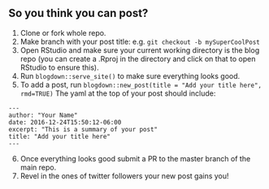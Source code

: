 ## So you think you can post?

1. Clone or fork whole repo. 
2. Make branch with your post title: e.g. `git checkout -b mySuperCoolPost`
3. Open RStudio and make sure your current working directory is the blog repo (you can create a .Rproj in the directory and click on that to open RStudio to ensure this). 
4. Run `blogdown::serve_site()` to make sure everything looks good.
5. To add a post, run `blogdown::new_post(title = "Add your title here", rmd=TRUE)` 
The yaml at the top of your post should include:
```
---
author: "Your Name"
date: 2016-12-24T15:50:12-06:00
excerpt: "This is a summary of your post"
title: "Add your title here"
---
```
6. Once everything looks good submit a PR to the master branch of the main repo. 
7. Revel in the ones of twitter followers your new post gains you!
